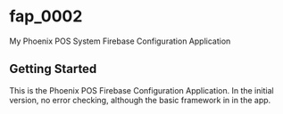 # fap_0002

My Phoenix POS System Firebase Configuration Application

## Getting Started

This is the Phoenix POS Firebase Configuration Application. In
the initial version, no error checking, although the basic
framework in in the app.